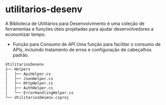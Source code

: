 # utilitarios-desenv
A Biblioteca de Utilitários para Desenvolvimento é uma coleção de ferramentas e funções úteis projetadas para ajudar desenvolvedores a economizar tempo.

- Função para Consumo de API
Uma função para facilitar o consumo de APIs, incluindo tratamento de erros e configuração de cabeçalhos padrão.

```bash
UtilitariosDesenv
├── Helpers
│   ├── ApiHelper.cs
│   ├── JsonHelper.cs
│   ├── HttpHelper.cs
│   ├── AuthHelper.cs
│   └── ErrorHandlingHelper.cs
└── UtilitariosDesenv.csproj
```